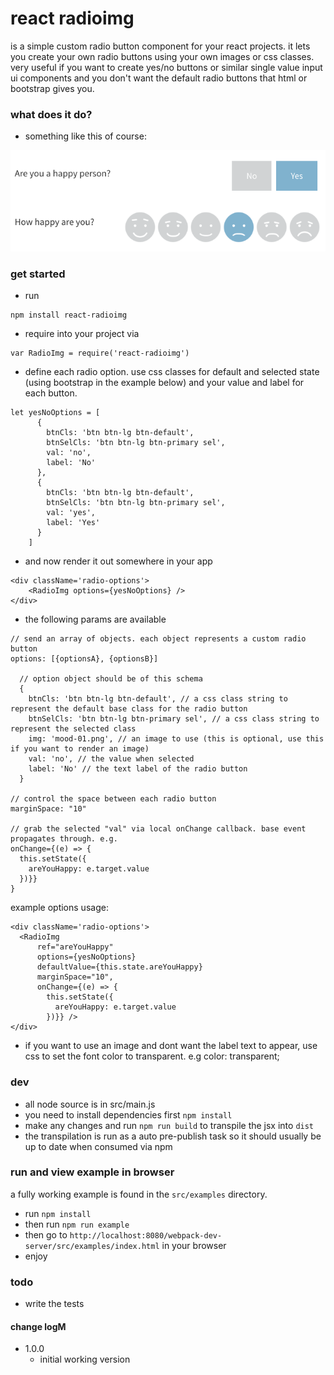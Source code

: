 # react radioimg
is a simple custom radio button component for your react projects. it lets you create your own radio buttons using your own images or css classes. very useful if you want to create yes/no buttons or similar single value input ui components and you don't want the default radio buttons that html or bootstrap gives you.


### what does it do?
- something like this of course:

![react-stepzilla](https://raw.githubusercontent.com/newbreedofgeek/react-radioimg/master/radioimg-eg.png)

### get started
- run
```
npm install react-radioimg
```
- require into your project via
```
var RadioImg = require('react-radioimg')
```
- define each radio option. use css classes for default and selected state (using bootstrap in the example below) and your value and label for each button.
```
let yesNoOptions = [
      {
        btnCls: 'btn btn-lg btn-default',
        btnSelCls: 'btn btn-lg btn-primary sel',
        val: 'no',
        label: 'No'
      },
      {
        btnCls: 'btn btn-lg btn-default',
        btnSelCls: 'btn btn-lg btn-primary sel',
        val: 'yes',
        label: 'Yes'
      }
    ]
```
- and now render it out somewhere in your app
```
<div className='radio-options'>
    <RadioImg options={yesNoOptions} />
</div>
```

- the following params are available

```
// send an array of objects. each object represents a custom radio button
options: [{optionsA}, {optionsB}]

  // option object should be of this schema
  {
    btnCls: 'btn btn-lg btn-default', // a css class string to represent the default base class for the radio button
    btnSelCls: 'btn btn-lg btn-primary sel', // a css class string to represent the selected class
    img: 'mood-01.png', // an image to use (this is optional, use this if you want to render an image)
    val: 'no', // the value when selected
    label: 'No' // the text label of the radio button
  }

// control the space between each radio button
marginSpace: "10"

// grab the selected "val" via local onChange callback. base event propagates through. e.g.
onChange={(e) => {
  this.setState({
    areYouHappy: e.target.value
  })}}
}

```

example options usage:
```
<div className='radio-options'>
  <RadioImg
      ref="areYouHappy"
      options={yesNoOptions}
      defaultValue={this.state.areYouHappy}
      marginSpace="10",
      onChange={(e) => {
        this.setState({
          areYouHappy: e.target.value
        })}} />
</div>
```


- if you want to use an image and dont want the label text to appear, use css to set the font color to transparent. e.g color: transparent;

### dev
- all node source is in src/main.js
- you need to install dependencies first `npm install`
- make any changes and run `npm run build` to transpile the jsx into `dist`
- the transpilation is run as a auto pre-publish task so it should usually be up to date when consumed via npm

### run and view example in browser
a fully working example is found in the `src/examples` directory.

- run `npm install`
- then run `npm run example`
- then go to `http://localhost:8080/webpack-dev-server/src/examples/index.html` in your browser
- enjoy


### todo
- write the tests

#### change logM
- 1.0.0
  - initial working version
